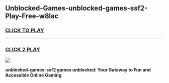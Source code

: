 
## Unblocked-Games-unblocked-games-ssf2-Play-Free-w8lac
<h3>
<a href="https://premium76.site?title=unblocked-games-ssf2&ref=18A">CLICK TO PLAY</a></h3>
<hr>

<h3>
<a href="https://premium76.site?title=unblocked-games-ssf2&ref=18A">CLICK 2 PLAY</a>
  
</h3>

<a href="https://premium76.site?title=unblocked-games-ssf2&ref=18A"><img src="https://clearcache.store/games.png"></a>


**unblocked-games-ssf2 games unblocked: Your Gateway to Fun and Accessible Online Gaming**
